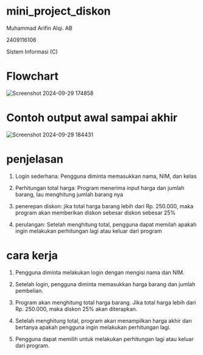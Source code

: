 # mini_project_diskon
Muhammad Arifin Alqi. AB

2409116106

Sistem Informasi (C)

# Flowchart
![Screenshot 2024-09-29 174858](https://github.com/user-attachments/assets/1f128aef-e03e-460a-965c-4430c0794998)

# Contoh output awal sampai akhir
![Screenshot 2024-09-29 184431](https://github.com/user-attachments/assets/2ddf5bd7-cecb-49f9-ac7a-ba269190f4d5)

# penjelasan
1. Login sederhana: Pengguna diminta memasukkan nama, NIM, dan kelas

2. Perhitungan total harga: Program menerima input harga dan jumlah barang, lau menghitung jumlah barang nya

3. penerepan diskon: jika total harga barang lebih dari Rp. 250.000, maka program akan memberikan diskon sebesar diskon sebesar 25%

4. perulangan: Setelah menghitung total, pengguna dapat memilah apakah ingin melakukan perhitungan lagi atau keluar dari program

# cara kerja 
1. Pengguna diminta melakukan login dengan mengisi nama dan NIM.

2. Setelah login, pengguna diminta memasukkan harga barang dan jumlah pembelian.

3. Program akan menghitung total harga barang. Jika total harga lebih dari Rp. 250.000, maka diskon 25% akan diterapkan.

4. Setelah menghitung total, program akan menampilkan harga akhir dan bertanya apakah pengguna ingin melakukan perhitungan lagi.

5. Pengguna dapat memilih untuk melakukan perhitungan lagi atau keluar dari program.

